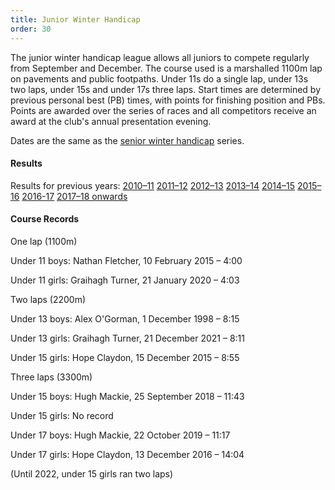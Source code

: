 ```yaml
---
title: Junior Winter Handicap
order: 30
---
```

The junior winter handicap league allows all juniors to compete regularly from September and December. The course used is a marshalled 1100m lap on pavements and public footpaths. Under 11s do a single lap, under 13s two laps, under 15s and under 17s three laps. Start times are determined by previous personal best (PB) times, with points for finishing position and PBs. Points are awarded over the series of races and all competitors receive an award at the club's annual presentation evening.



Dates are the same as the [senior winter handicap](https://pfrac.chrishodgson.co.uk/competitions/senior-winter-handicap) series.

#### Results



Results for previous years:
[2010–11](https://pfrac.chrishodgson.co.uk/static/results/junior-wh/junior-wh-2010-11-results.pdf)
[2011–12](https://pfrac.chrishodgson.co.uk/static/results/junior-wh/junior-wh-2011-12-results.pdf)
[2012–13](https://pfrac.chrishodgson.co.uk/static/results/junior-wh/junior-wh-2012-13-results.pdf)
[2013–14](https://pfrac.chrishodgson.co.uk/static/results/junior-wh/junior-wh-2013-14-results.pdf)
[2014–15](https://pfrac.chrishodgson.co.uk/static/results/junior-wh/junior-wh-2014-15-results.pdf)
[2015–16](https://pfrac.chrishodgson.co.uk/static/results/junior-wh/junior-wh-2015-16-results.pdf)
[2016-17](https://pfrac.chrishodgson.co.uk/static/results/junior-wh/junior-wh-2016-17-results.pdf)
[2017–18 onwards](http://results.pfrac.co.uk/)

#### Course Records

One lap (1100m)

Under 11 boys: Nathan Fletcher, 10 February 2015 – 4:00

Under 11 girls: Graihagh Turner, 21 January 2020 – 4:03

Two laps (2200m)

Under 13 boys: Alex O'Gorman, 1 December 1998 – 8:15
 
Under 13 girls: Graihagh Turner, 21 December 2021 – 8:11

Under 15 girls: Hope Claydon, 15 December 2015 – 8:55

Three laps (3300m)

Under 15 boys: Hugh Mackie, 25 September 2018 – 11:43

Under 15 girls: No record

Under 17 boys: Hugh Mackie, 22 October 2019 – 11:17

Under 17 girls: Hope Claydon, 13 December 2016 – 14:04

(Until 2022, under 15 girls ran two laps)

